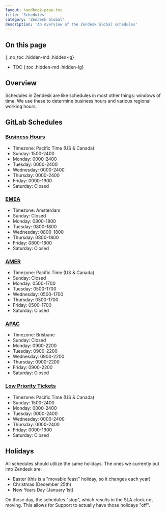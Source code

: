 ```yaml
---
layout: handbook-page-toc
title: 'Schedules'
category: 'Zendesk Global'
description: 'An overview of the Zendesk Global schedules'
---
```


## On this page
{:.no_toc .hidden-md .hidden-lg}

- TOC
{:toc .hidden-md .hidden-lg}

## Overview

Schedules in Zendesk are like schedules in most other things: windows of time.
We use these to determine business hours and various regional working hours.

## GitLab Schedules

### [Business Hours](https://gitlab.zendesk.com/agent/admin/schedules/91387)

* Timezone: Pacific Time (US & Canada)
* Sunday: 1500-2400
* Monday: 0000-2400
* Tuesday: 0000-2400
* Wednesday: 0000-2400
* Thursday: 0000-2400
* Friday: 0000-1900
* Saturday: Closed

### [EMEA](https://gitlab.zendesk.com/agent/admin/schedules/360000029879)

* Timezone: Amsterdam
* Sunday: Closed
* Monday: 0800-1800
* Tuesday: 0800-1800
* Wednesday: 0800-1800
* Thursday: 0800-1800
* Friday: 0800-1800
* Saturday: Closed

### [AMER](https://gitlab.zendesk.com/agent/admin/schedules/360000029899)

* Timezone: Pacific Time (US & Canada)
* Sunday: Closed
* Monday: 0500-1700
* Tuesday: 0500-1700
* Wednesday: 0500-1700
* Thursday: 0500-1700
* Friday: 0500-1700
* Saturday: Closed

### [APAC](https://gitlab.zendesk.com/agent/admin/schedules/360000029919)

* Timezone: Brisbane
* Sunday: Closed
* Monday: 0900-2200
* Tuesday: 0900-2200
* Wednesday: 0900-2200
* Thursday: 0900-2200
* Friday: 0900-2200
* Saturday: Closed

### [Low Priority Tickets](https://gitlab.zendesk.com/agent/admin/schedules/360000044539)

* Timezone: Pacific Time (US & Canada)
* Sunday: 1500-2400
* Monday: 0000-2400
* Tuesday: 0000-2400
* Wednesday: 0000-2400
* Thursday: 0000-2400
* Friday: 0000-1900
* Saturday: Closed

## Holidays

All schedules should utilize the same holidays. The ones we currently put into
Zendesk are:

* Easter (this is a "movable feast" holiday, so it changes each year)
* Christmas (December 25th)
* New Years Day (January 1st)

On those day, the schedules "stop", which results in the SLA clock not moving.
This allows for Support to actually have those holidays "off".
